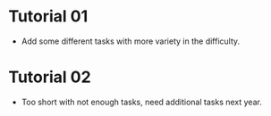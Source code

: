 # Tutorial 01
- Add some different tasks with more variety in the difficulty.

# Tutorial 02
- Too short with not enough tasks, need additional tasks next year.
